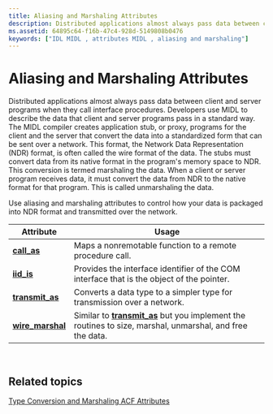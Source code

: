 ```yaml
---
title: Aliasing and Marshaling Attributes
description: Distributed applications almost always pass data between client and server programs when they call interface procedures.
ms.assetid: 64895c64-f16b-47c4-928d-5149808b0476
keywords: ["IDL MIDL , attributes MIDL , aliasing and marshaling"]
---
```


# Aliasing and Marshaling Attributes

Distributed applications almost always pass data between client and server programs when they call interface procedures. Developers use MIDL to describe the data that client and server programs pass in a standard way. The MIDL compiler creates application stub, or proxy, programs for the client and the server that convert the data into a standardized form that can be sent over a network. This format, the Network Data Representation (NDR) format, is often called the wire format of the data. The stubs must convert data from its native format in the program's memory space to NDR. This conversion is termed marshaling the data. When a client or server program receives data, it must convert the data from NDR to the native format for that program. This is called unmarshaling the data.

Use aliasing and marshaling attributes to control how your data is packaged into NDR format and transmitted over the network.



| Attribute                             | Usage                                                                                                                         |
|---------------------------------------|-------------------------------------------------------------------------------------------------------------------------------|
| [**call\_as**](call-as.md)           | Maps a nonremotable function to a remote procedure call.                                                                      |
| [**iid\_is**](iid-is.md)             | Provides the interface identifier of the COM interface that is the object of the pointer.                                     |
| [**transmit\_as**](transmit-as.md)   | Converts a data type to a simpler type for transmission over a network.                                                       |
| [**wire\_marshal**](wire-marshal.md) | Similar to [**transmit\_as**](transmit-as.md) but you implement the routines to size, marshal, unmarshal, and free the data. |



 

## Related topics

<dl> <dt>

[Type Conversion and Marshaling ACF Attributes](type-conversion-and-marshaling-acf-attributes.md)
</dt> </dl>

 

 




